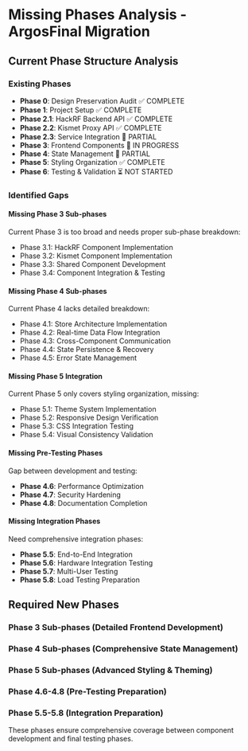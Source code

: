 # Missing Phases Analysis - ArgosFinal Migration

## Current Phase Structure Analysis

### Existing Phases

- **Phase 0**: Design Preservation Audit ✅ COMPLETE
- **Phase 1**: Project Setup ✅ COMPLETE
- **Phase 2.1**: HackRF Backend API ✅ COMPLETE
- **Phase 2.2**: Kismet Proxy API ✅ COMPLETE
- **Phase 2.3**: Service Integration 🚧 PARTIAL
- **Phase 3**: Frontend Components 🚧 IN PROGRESS
- **Phase 4**: State Management 🚧 PARTIAL
- **Phase 5**: Styling Organization ✅ COMPLETE
- **Phase 6**: Testing & Validation ⏳ NOT STARTED

### Identified Gaps

#### Missing Phase 3 Sub-phases

Current Phase 3 is too broad and needs proper sub-phase breakdown:

- Phase 3.1: HackRF Component Implementation
- Phase 3.2: Kismet Component Implementation
- Phase 3.3: Shared Component Development
- Phase 3.4: Component Integration & Testing

#### Missing Phase 4 Sub-phases

Current Phase 4 lacks detailed breakdown:

- Phase 4.1: Store Architecture Implementation
- Phase 4.2: Real-time Data Flow Integration
- Phase 4.3: Cross-Component Communication
- Phase 4.4: State Persistence & Recovery
- Phase 4.5: Error State Management

#### Missing Phase 5 Integration

Current Phase 5 only covers styling organization, missing:

- Phase 5.1: Theme System Implementation
- Phase 5.2: Responsive Design Verification
- Phase 5.3: CSS Integration Testing
- Phase 5.4: Visual Consistency Validation

#### Missing Pre-Testing Phases

Gap between development and testing:

- **Phase 4.6**: Performance Optimization
- **Phase 4.7**: Security Hardening
- **Phase 4.8**: Documentation Completion

#### Missing Integration Phases

Need comprehensive integration phases:

- **Phase 5.5**: End-to-End Integration
- **Phase 5.6**: Hardware Integration Testing
- **Phase 5.7**: Multi-User Testing
- **Phase 5.8**: Load Testing Preparation

## Required New Phases

### Phase 3 Sub-phases (Detailed Frontend Development)

### Phase 4 Sub-phases (Comprehensive State Management)

### Phase 5 Sub-phases (Advanced Styling & Theming)

### Phase 4.6-4.8 (Pre-Testing Preparation)

### Phase 5.5-5.8 (Integration Preparation)

These phases ensure comprehensive coverage between component development and final testing phases.
